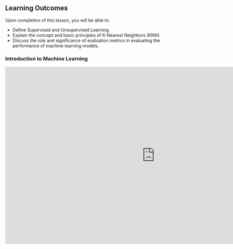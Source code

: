 <!-- # Lesson: Intro to ML -->
## Learning Outcomes

Upon completion of this lesson, you will be able to:
  
- Define Supervised and Unsupervised Learning.
- Explain the concept and basic principles of K-Nearest Neighbors (KNN).
- Discuss the role and significance of evaluation metrics in evaluating the performance of machine learning models.

### Introduction to Machine Learning

<iframe src="https://docs.google.com/presentation/d/1MG38xZ851Tx5ywlcXS2eheEaRzCXl5pnSAnRFjLDKR0/embed?start=false&loop=false&delayms=3000" frameborder="0" width="960" height="569" allowfullscreen="true" mozallowfullscreen="true" webkitallowfullscreen="true"></iframe>
